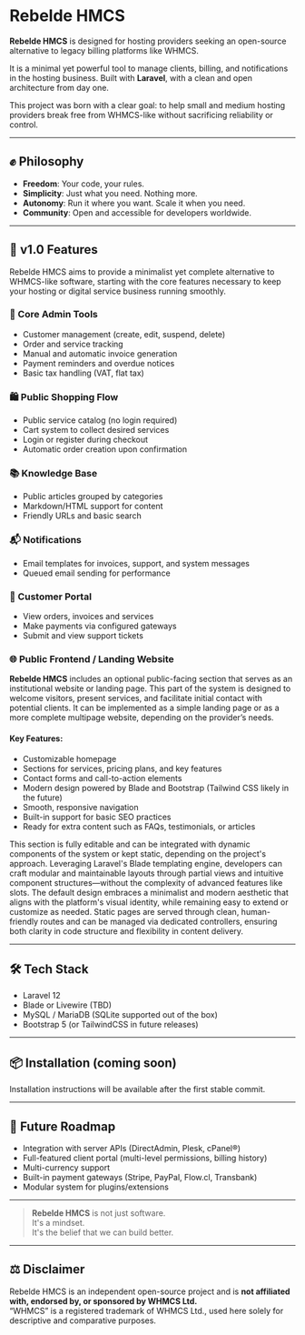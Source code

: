 # Rebelde HMCS

**Rebelde HMCS** is designed for hosting providers seeking an open-source alternative to legacy billing platforms like WHMCS.

It is a minimal yet powerful tool to manage clients, billing, and notifications in the hosting business. Built with **Laravel**, with a clean and open architecture from day one.

This project was born with a clear goal: to help small and medium hosting providers break free from WHMCS-like without sacrificing reliability or control.

---

## ✊ Philosophy

- **Freedom**: Your code, your rules.  
- **Simplicity**: Just what you need. Nothing more.  
- **Autonomy**: Run it where you want. Scale it when you need.  
- **Community**: Open and accessible for developers worldwide.

---

## 🚀 v1.0 Features

Rebelde HMCS aims to provide a minimalist yet complete alternative to WHMCS-like software, starting with the core features necessary to keep your hosting or digital service business running smoothly.

### 🧾 Core Admin Tools
- Customer management (create, edit, suspend, delete)
- Order and service tracking
- Manual and automatic invoice generation
- Payment reminders and overdue notices
- Basic tax handling (VAT, flat tax)

### 🛍️ Public Shopping Flow
- Public service catalog (no login required)
- Cart system to collect desired services
- Login or register during checkout
- Automatic order creation upon confirmation

### 📚 Knowledge Base
- Public articles grouped by categories
- Markdown/HTML support for content
- Friendly URLs and basic search

### 📬 Notifications
- Email templates for invoices, support, and system messages
- Queued email sending for performance

### 👤 Customer Portal
- View orders, invoices and services
- Make payments via configured gateways
- Submit and view support tickets

### 🌐 Public Frontend / Landing Website

**Rebelde HMCS** includes an optional public-facing section that serves as an institutional website or landing page. This part of the system is designed to welcome visitors, present services, and facilitate initial contact with potential clients. It can be implemented as a simple landing page or as a more complete multipage website, depending on the provider’s needs.

#### Key Features:
- Customizable homepage
- Sections for services, pricing plans, and key features
- Contact forms and call-to-action elements
- Modern design powered by Blade and Bootstrap (Tailwind CSS likely in the future)
- Smooth, responsive navigation
- Built-in support for basic SEO practices
- Ready for extra content such as FAQs, testimonials, or articles

This section is fully editable and can be integrated with dynamic components of the system or kept static, depending on the project's approach. Leveraging Laravel's Blade templating engine, developers can craft modular and maintainable layouts through partial views and intuitive component structures—without the complexity of advanced features like slots. The default design embraces a minimalist and modern aesthetic that aligns with the platform's visual identity, while remaining easy to extend or customize as needed. Static pages are served through clean, human-friendly routes and can be managed via dedicated controllers, ensuring both clarity in code structure and flexibility in content delivery.

---

## 🛠️ Tech Stack

- Laravel 12
- Blade or Livewire (TBD)
- MySQL / MariaDB (SQLite supported out of the box)
- Bootstrap 5 (or TailwindCSS in future releases)

---

## 📦 Installation (coming soon)

Installation instructions will be available after the first stable commit.

---

## 🧭 Future Roadmap

- Integration with server APIs (DirectAdmin, Plesk, cPanel®)
- Full-featured client portal (multi-level permissions, billing history)
- Multi-currency support
- Built-in payment gateways (Stripe, PayPal, Flow.cl, Transbank)
- Modular system for plugins/extensions

---

> **Rebelde HMCS** is not just software.  
> It's a mindset.  
> It's the belief that we can build better.

---

## ⚖️ Disclaimer

Rebelde HMCS is an independent open-source project and is **not affiliated with, endorsed by, or sponsored by WHMCS Ltd.**  
“WHMCS” is a registered trademark of WHMCS Ltd., used here solely for descriptive and comparative purposes.

